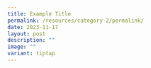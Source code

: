 ```yaml
---
title: Example Title
permalink: /resources/category-2/permalink/
date: 2023-11-17
layout: post
description: ""
image: ""
variant: tiptap
---
```

